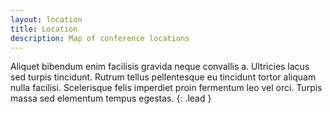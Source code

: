 ```yaml
---
layout: location
title: Location
description: Map of conference locations
---
```


Aliquet bibendum enim facilisis gravida neque convallis a. Ultricies lacus sed turpis tincidunt. Rutrum tellus pellentesque eu tincidunt tortor aliquam nulla facilisi. Scelerisque felis imperdiet proin fermentum leo vel orci. Turpis massa sed elementum tempus egestas.
{: .lead }
